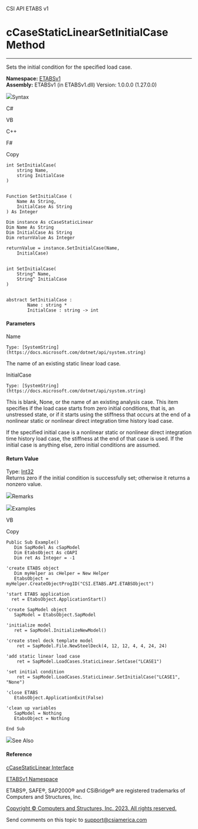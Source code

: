 ﻿

CSI API ETABS v1

# cCaseStaticLinearSetInitialCase Method  
  
---  
  
Sets the initial condition for the specified load case.

**Namespace:** [ETABSv1](2780f1b8-2033-5289-2298-1cdb2a7508d9.htm)  
**Assembly:** ETABSv1 (in ETABSv1.dll) Version: 1.0.0.0 (1.27.0.0)

![](../icons/SectionExpanded.png)Syntax

C#

VB

C++

F#

Copy

    
    
    int SetInitialCase(
    	string Name,
    	string InitialCase
    )
    
    
    Function SetInitialCase ( 
    	Name As String,
    	InitialCase As String
    ) As Integer
    
    Dim instance As cCaseStaticLinear
    Dim Name As String
    Dim InitialCase As String
    Dim returnValue As Integer
    
    returnValue = instance.SetInitialCase(Name, 
    	InitialCase)
    
    
    int SetInitialCase(
    	String^ Name, 
    	String^ InitialCase
    )
    
    
    abstract SetInitialCase : 
            Name : string * 
            InitialCase : string -> int 
    

#### Parameters

Name

    Type: [SystemString](https://docs.microsoft.com/dotnet/api/system.string)  
The name of an existing static linear load case.

InitialCase

    Type: [SystemString](https://docs.microsoft.com/dotnet/api/system.string)  
This is blank, None, or the name of an existing analysis case. This item
specifies if the load case starts from zero initial conditions, that is, an
unstressed state, or if it starts using the stiffness that occurs at the end
of a nonlinear static or nonlinear direct integration time history load case.

If the specified initial case is a nonlinear static or nonlinear direct
integration time history load case, the stiffness at the end of that case is
used. If the initial case is anything else, zero initial conditions are
assumed.

#### Return Value

Type: [Int32](https://docs.microsoft.com/dotnet/api/system.int32)  
Returns zero if the initial condition is successfully set; otherwise it
returns a nonzero value.

![](../icons/SectionExpanded.png)Remarks

![](../icons/SectionExpanded.png)Examples

VB

Copy

    
    
    Public Sub Example()
       Dim SapModel As cSapModel
       Dim EtabsObject As cOAPI
       Dim ret As Integer = -1
    
    'create ETABS object
       Dim myHelper as cHelper = New Helper
       EtabsObject = myHelper.CreateObjectProgID("CSI.ETABS.API.ETABSObject")
    
    'start ETABS application
      ret = EtabsObject.ApplicationStart()
    
    'create SapModel object
       SapModel = EtabsObject.SapModel
    
    'initialize model
       ret = SapModel.InitializeNewModel()
    
    'create steel deck template model
        ret = SapModel.File.NewSteelDeck(4, 12, 12, 4, 4, 24, 24)
    
    'add static linear load case
        ret = SapModel.LoadCases.StaticLinear.SetCase("LCASE1")
    
    'set initial condition
        ret = SapModel.LoadCases.StaticLinear.SetInitialCase("LCASE1", "None")
    
    'close ETABS
       EtabsObject.ApplicationExit(False)
    
    'clean up variables
       SapModel = Nothing
       EtabsObject = Nothing
    
    End Sub

![](../icons/SectionExpanded.png)See Also

#### Reference

[cCaseStaticLinear Interface](f6b858ea-249e-f79d-4679-b81c04f8660e.htm)

[ETABSv1 Namespace](2780f1b8-2033-5289-2298-1cdb2a7508d9.htm)

ETABS®, SAFE®, SAP2000® and CSiBridge® are registered trademarks of Computers
and Structures, Inc.  

[Copyright © Computers and Structures, Inc. 2023. All rights
reserved.](http://www.csiamerica.com)

Send comments on this topic to
[support@csiamerica.com](mailto:support%40csiamerica.com?Subject=CSI%20API%20ETABS%20v1)

